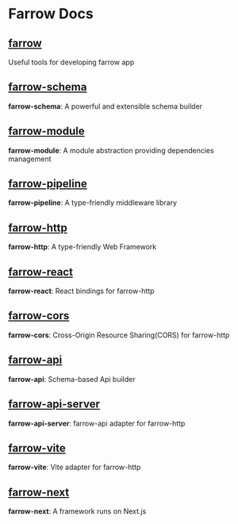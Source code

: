 # Farrow Docs

## [farrow](../packages/farrow/README.md)

Useful tools for developing farrow app

## [farrow-schema](../packages/schema/README.md)

**farrow-schema**: A powerful and extensible schema builder

## [farrow-module](../packages/module/README.md)

**farrow-module**: A module abstraction providing dependencies management

## [farrow-pipeline](../packages/pipeline/README.md)

**farrow-pipeline**: A type-friendly middleware library

## [farrow-http](../packages/http/README.md)

**farrow-http**: A type-friendly Web Framework

## [farrow-react](../packages/react/README.md)

**farrow-react**: React bindings for farrow-http

## [farrow-cors](../packages/cors/README.md)

**farrow-cors**: Cross-Origin Resource Sharing(CORS) for farrow-http

## [farrow-api](../packages/api/README.md)

**farrow-api**: Schema-based Api builder

## [farrow-api-server](../packages/api-server/README.md)

**farrow-api-server**: farrow-api adapter for farrow-http

## [farrow-vite](../packages/vite/README.md)

**farrow-vite**: Vite adapter for farrow-http

## [farrow-next](../packages/next/README.md)

**farrow-next**: A framework runs on Next.js
